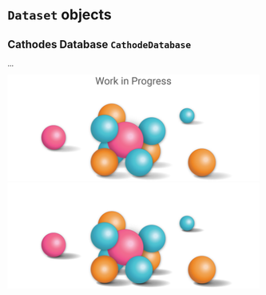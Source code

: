 # `Dataset` objects

## Cathodes Database `CathodeDatabase`

...

![Coming Soon](../../assets/img/coming_soon_light.png#only-light)
![Coming Soon](../../assets/img/coming_soon_dark.png#only-dark)
